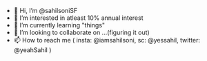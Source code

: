 - 👋 Hi, I’m @sahilsoniSF
- 👀 I’m interested in atleast 10% annual interest
- 🌱 I’m currently learning "things"
- 💞️ I’m looking to collaborate on ...(figuring it out)
- 📫 How to reach me ( insta: @iamsahilsoni, sc: @yessahil, twitter: @yeahSahil )

<!---
sahilsoniSF/sahilsoniSF is a ✨ special ✨ repository because its `README.md` (this file) appears on your GitHub profile.
You can click the Preview link to take a look at your changes.
--->
